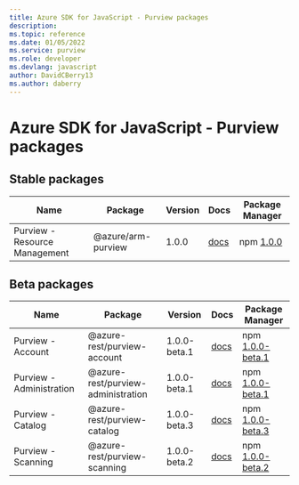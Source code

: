 ```yaml
---
title: Azure SDK for JavaScript - Purview packages
description: 
ms.topic: reference
ms.date: 01/05/2022
ms.service: purview
ms.role: developer
ms.devlang: javascript
author: DavidCBerry13
ms.author: daberry
---
```


# Azure SDK for JavaScript - Purview packages

## Stable packages

| Name                  | Package              | Version          | Docs                   | Package Manager                |
|-----------------------|----------------------|------------------|------------------------|--------------------------------|
| Purview - Resource Management | @azure/arm-purview | 1.0.0 | [docs](/azure/javascript/sdk/sdk-demo2/purview/arm-purview/azure-arm-purview/stable)  | npm [1.0.0](https://www.npmjs.com/package/%40azure%2Farm-purview) |
 

## Beta packages

| Name                  | Package              | Version          | Docs                   | Package Manager                |
|-----------------------|----------------------|------------------|------------------------|--------------------------------|
| Purview - Account | @azure-rest/purview-account | 1.0.0-beta.1 | [docs](/azure/javascript/sdk/sdk-demo2/purview/purview-account/azure-rest-purview-account/beta)  | npm [1.0.0-beta.1](https://www.npmjs.com/package/%40azure-rest%2Fpurview-account%401.0.0-beta.1) |
| Purview - Administration | @azure-rest/purview-administration | 1.0.0-beta.1 | [docs](/azure/javascript/sdk/sdk-demo2/purview/purview-administration/azure-rest-purview-administration/beta)  | npm [1.0.0-beta.1](https://www.npmjs.com/package/%40azure-rest%2Fpurview-administration%401.0.0-beta.1) |
| Purview - Catalog | @azure-rest/purview-catalog | 1.0.0-beta.3 | [docs](/azure/javascript/sdk/sdk-demo2/purview/purview-catalog/azure-rest-purview-catalog/beta)  | npm [1.0.0-beta.3](https://www.npmjs.com/package/%40azure-rest%2Fpurview-catalog%401.0.0-beta.3) |
| Purview - Scanning | @azure-rest/purview-scanning | 1.0.0-beta.2 | [docs](/azure/javascript/sdk/sdk-demo2/purview/purview-scanning/azure-rest-purview-scanning/beta)  | npm [1.0.0-beta.2](https://www.npmjs.com/package/%40azure-rest%2Fpurview-scanning%401.0.0-beta.2) |
 


 